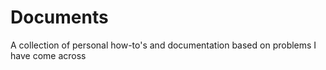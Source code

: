 # Documents
A collection of personal how-to's and documentation based on problems I have come across
